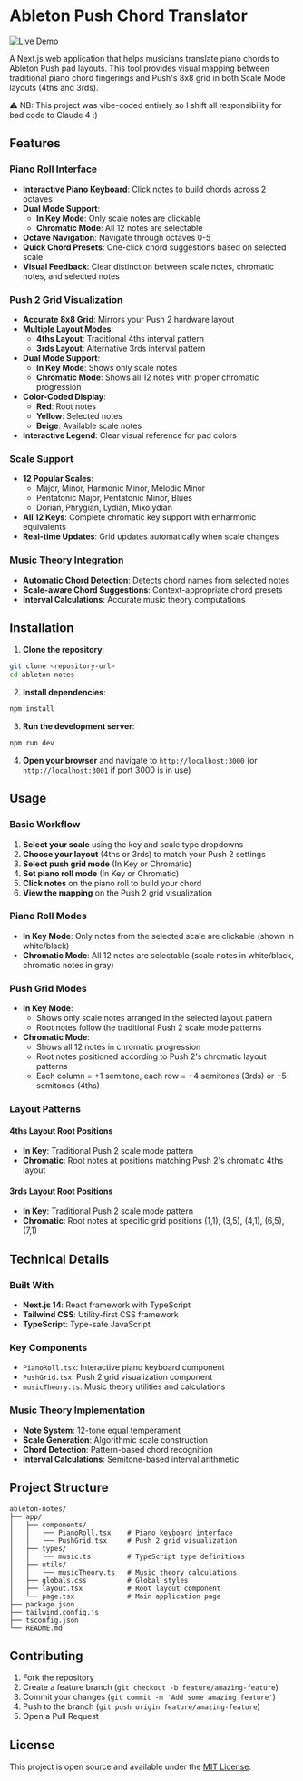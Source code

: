 # Ableton Push Chord Translator

[![Live Demo](https://img.shields.io/badge/Live%20Demo-Vercel-black?style=for-the-badge&logo=vercel)](https://chord2push.vercel.app/)

A Next.js web application that helps musicians translate piano chords to Ableton Push pad layouts. This tool provides visual mapping between traditional piano chord fingerings and Push's 8x8 grid in both Scale Mode layouts (4ths and 3rds).

⚠️ NB: This project was vibe-coded entirely so I shift all responsibility for bad code to Claude 4 :) 

## Features

### Piano Roll Interface
- **Interactive Piano Keyboard**: Click notes to build chords across 2 octaves
- **Dual Mode Support**:
  - **In Key Mode**: Only scale notes are clickable
  - **Chromatic Mode**: All 12 notes are selectable
- **Octave Navigation**: Navigate through octaves 0-5
- **Quick Chord Presets**: One-click chord suggestions based on selected scale
- **Visual Feedback**: Clear distinction between scale notes, chromatic notes, and selected notes

### Push 2 Grid Visualization
- **Accurate 8x8 Grid**: Mirrors your Push 2 hardware layout
- **Multiple Layout Modes**:
  - **4ths Layout**: Traditional 4ths interval pattern
  - **3rds Layout**: Alternative 3rds interval pattern
- **Dual Mode Support**:
  - **In Key Mode**: Shows only scale notes
  - **Chromatic Mode**: Shows all 12 notes with proper chromatic progression
- **Color-Coded Display**:
  - **Red**: Root notes
  - **Yellow**: Selected notes
  - **Beige**: Available scale notes
- **Interactive Legend**: Clear visual reference for pad colors

### Scale Support
- **12 Popular Scales**:
  - Major, Minor, Harmonic Minor, Melodic Minor
  - Pentatonic Major, Pentatonic Minor, Blues
  - Dorian, Phrygian, Lydian, Mixolydian
- **All 12 Keys**: Complete chromatic key support with enharmonic equivalents
- **Real-time Updates**: Grid updates automatically when scale changes

### Music Theory Integration
- **Automatic Chord Detection**: Detects chord names from selected notes
- **Scale-aware Chord Suggestions**: Context-appropriate chord presets
- **Interval Calculations**: Accurate music theory computations

## Installation

1. **Clone the repository**:
```bash
git clone <repository-url>
cd ableton-notes
```

2. **Install dependencies**:
```bash
npm install
```

3. **Run the development server**:
```bash
npm run dev
```

4. **Open your browser** and navigate to `http://localhost:3000` (or `http://localhost:3001` if port 3000 is in use)

## Usage

### Basic Workflow
1. **Select your scale** using the key and scale type dropdowns
2. **Choose your layout** (4ths or 3rds) to match your Push 2 settings
3. **Select push grid mode** (In Key or Chromatic)
4. **Set piano roll mode** (In Key or Chromatic) 
5. **Click notes** on the piano roll to build your chord
6. **View the mapping** on the Push 2 grid visualization

### Piano Roll Modes
- **In Key Mode**: Only notes from the selected scale are clickable (shown in white/black)
- **Chromatic Mode**: All 12 notes are selectable (scale notes in white/black, chromatic notes in gray)

### Push Grid Modes
- **In Key Mode**: 
  - Shows only scale notes arranged in the selected layout pattern
  - Root notes follow the traditional Push 2 scale mode patterns
- **Chromatic Mode**: 
  - Shows all 12 notes in chromatic progression
  - Root notes positioned according to Push 2's chromatic layout patterns
  - Each column = +1 semitone, each row = +4 semitones (3rds) or +5 semitones (4ths)

### Layout Patterns

#### 4ths Layout Root Positions
- **In Key**: Traditional Push 2 scale mode pattern
- **Chromatic**: Root notes at positions matching Push 2's chromatic 4ths layout

#### 3rds Layout Root Positions  
- **In Key**: Traditional Push 2 scale mode pattern
- **Chromatic**: Root notes at specific grid positions (1,1), (3,5), (4,1), (6,5), (7,1)

## Technical Details

### Built With
- **Next.js 14**: React framework with TypeScript
- **Tailwind CSS**: Utility-first CSS framework
- **TypeScript**: Type-safe JavaScript

### Key Components
- `PianoRoll.tsx`: Interactive piano keyboard component
- `PushGrid.tsx`: Push 2 grid visualization component
- `musicTheory.ts`: Music theory utilities and calculations

### Music Theory Implementation
- **Note System**: 12-tone equal temperament
- **Scale Generation**: Algorithmic scale construction
- **Chord Detection**: Pattern-based chord recognition
- **Interval Calculations**: Semitone-based interval arithmetic

## Project Structure

```
ableton-notes/
├── app/
│   ├── components/
│   │   ├── PianoRoll.tsx    # Piano keyboard interface
│   │   └── PushGrid.tsx     # Push 2 grid visualization
│   ├── types/
│   │   └── music.ts         # TypeScript type definitions
│   ├── utils/
│   │   └── musicTheory.ts   # Music theory calculations
│   ├── globals.css          # Global styles
│   ├── layout.tsx           # Root layout component
│   └── page.tsx             # Main application page
├── package.json
├── tailwind.config.js
├── tsconfig.json
└── README.md
```

## Contributing

1. Fork the repository
2. Create a feature branch (`git checkout -b feature/amazing-feature`)
3. Commit your changes (`git commit -m 'Add some amazing feature'`)
4. Push to the branch (`git push origin feature/amazing-feature`)
5. Open a Pull Request

## License

This project is open source and available under the [MIT License](LICENSE).
